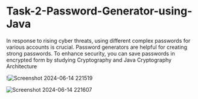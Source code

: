 # Task-2-Password-Generator-using-Java

In response to rising cyber threats, using different complex passwords for various accounts is crucial. Password generators are helpful for creating strong passwords. To enhance security, you can save passwords in encrypted form by studying Cryptography and Java Cryptography Architecture

!![Screenshot 2024-06-14 221519](https://github.com/jayanth2004klu/Task-2-Password-Generator-using-Java/assets/126154147/823d6f62-057e-4b43-8e40-5fc42e342b0d)


![Screenshot 2024-06-14 221607](https://github.com/jayanth2004klu/Task-2-Password-Generator-using-Java/assets/126154147/ceff686b-551b-4a98-b953-b5ff8207f27e)

